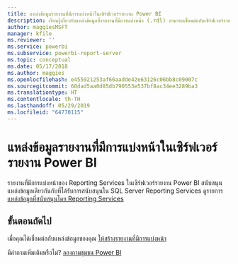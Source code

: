 ```yaml
---
title: แหล่งข้อมูลรายงานที่มีการแบ่งหน้าในเซิร์ฟเวอร์รายงาน Power BI
description: เรียนรู้เกี่ยวกับแหล่งข้อมูลที่รายงานที่มีการแบ่งหน้า (.rdl) สามารถเชื่อมต่อกับเซิร์ฟเวอร์รายงาน Power BI
author: maggiesMSFT
manager: kfile
ms.reviewer: ''
ms.service: powerbi
ms.subservice: powerbi-report-server
ms.topic: conceptual
ms.date: 05/17/2018
ms.author: maggies
ms.openlocfilehash: e455921253af66aadde42e63126c06bb8c09007c
ms.sourcegitcommit: 60dad5aa0d85db790553e537bf8ac34ee3289ba3
ms.translationtype: HT
ms.contentlocale: th-TH
ms.lasthandoff: 05/29/2019
ms.locfileid: "64770115"
---
```

# <a name="paginated-report-data-sources--in-power-bi-report-server"></a>แหล่งข้อมูลรายงานที่มีการแบ่งหน้าในเซิร์ฟเวอร์รายงาน Power BI
รายงานที่มีการแบ่งหน้าของ Reporting Services ในเซิร์ฟเวอร์รายงาน Power BI สนับสนุนแหล่งข้อมูลเดียวกันกับที่ได้รับการสนับสนุนใน SQL Server Reporting Services ดูรายการ [แหล่งข้อมูลที่สนับสนุนโดย Reporting Services](https://docs.microsoft.com/sql/reporting-services/report-data/data-sources-supported-by-reporting-services-ssrs)

## <a name="next-steps"></a>ขั้นตอนถัดไป
เมื่อคุณได้เชื่อมต่อกับแหล่งข้อมูลของคุณ [ให้สร้างรายงานที่มีการแบ่งหน้า](quickstart-create-paginated-report.md)  


มีคำถามเพิ่มเติมหรือไม่? [ลองถามชุมชน Power BI](https://community.powerbi.com/)

